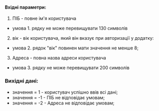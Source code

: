 #### Вхідні параметри:
1. ПІБ - повне ім'я користувача
- умова 1. рядку не може перевищувати 130 символів 
2. вік - вік користувача, який він вказує при авторизації у додатку:
- умова 2. рядок "вік" повинен мати значення не менше 8;
3. Адреса - повна назва адреси користувача
- умова 3. рядку не може перевищувати 200 символів

### Вихідні дані:
- значення = 1 - користувач успішно ввів всі дані;
- значення = -1 - ПІБ не відповідає умовам;
- значення = -2 - Адреса  не відповідає умовам;
